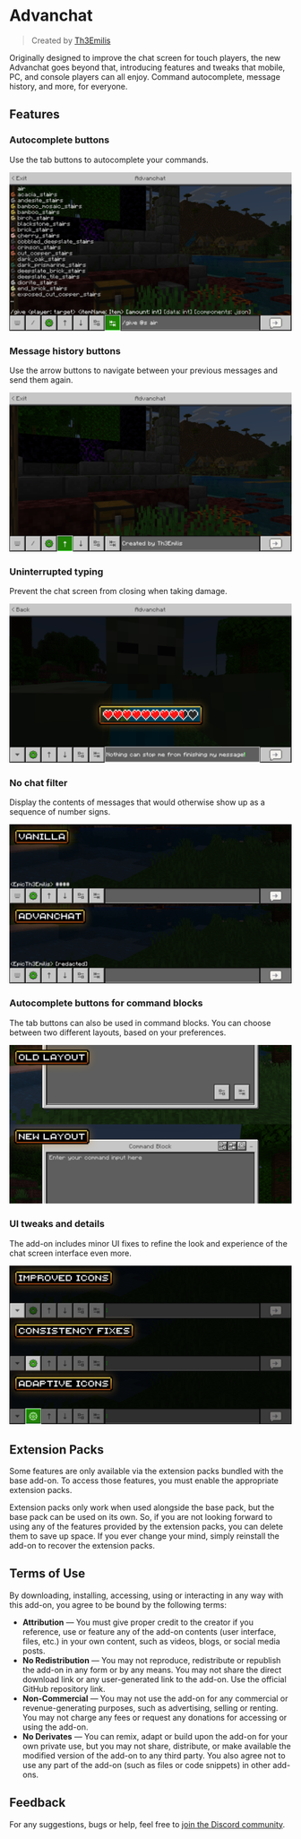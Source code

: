 # Advanchat

> Created by [Th3Emilis](https://github.com/th3emilis)

Originally designed to improve the chat screen for touch players, the new Advanchat goes beyond that, introducing features and tweaks that mobile, PC, and console players can all enjoy. Command autocomplete, message history, and more, for everyone.

## Features

### Autocomplete buttons
Use the tab buttons to autocomplete your commands.

![In-game screenshot showcasing the autocomplete feature. Text box content reads, “/setblock ~ ~ ~ bedrock”.](assets/screenshot_0.png)

### Message history buttons
Use the arrow buttons to navigate between your previous messages and send them again.

![In-game screenshot showcasing the message history feature. Text box content reads, “Created by Th3Emilis”.](assets/screenshot_1.png)

### Uninterrupted typing
Prevent the chat screen from closing when taking damage.

![In-game screenshot showcasing the uninterrupted typing feature. Text box content reads, “Nothing can stop me from finishing my message!”.](assets/screenshot_2.png)

### No chat filter
Display the contents of messages that would otherwise show up as a sequence of number signs.

![In-game screenshot comparing the way EpicTh3Emilis’s message is displayed in vanilla Minecraft versus with Advanchat activated. The revealed message is redacted.](assets/screenshot_3.png)

### Autocomplete buttons for command blocks
The tab buttons can also be used in command blocks. You can choose between two different layouts, based on your preferences.

![In-game screenshot comparing the new layout (with tab buttons at the top-right of the screen) and the old layout (with tab buttons at the bottom-right of the screen).](assets/screenshot_4.png)

### UI tweaks and details
The add-on includes minor UI fixes to refine the look and experience of the chat screen interface even more.

![In-game screenshot showcasing the following UI tweaks and details: improved icons, consistency fixes, and adaptive icons.](assets/screenshot_5.png)

## Extension Packs

Some features are only available via the extension packs bundled with the base add-on. To access those features, you must enable the appropriate extension packs.

Extension packs only work when used alongside the base pack, but the base pack can be used on its own. So, if you are not looking forward to using any of the features provided by the extension packs, you can delete them to save up space. If you ever change your mind, simply reinstall the add-on to recover the extension packs.

## Terms of Use

By downloading, installing, accessing, using or interacting in any way with this add-on, you agree to be bound by the following terms:
- **Attribution** — You must give proper credit to the creator if you reference, use or feature any of the add-on contents (user interface, files, etc.) in your own content, such as videos, blogs, or social media posts.
- **No Redistribution** — You may not reproduce, redistribute or republish the add-on in any form or by any means. You may not share the direct download link or any user-generated link to the add-on. Use the official GitHub repository link.
- **Non-Commercial** — You may not use the add-on for any commercial or revenue-generating purposes, such as advertising, selling or renting. You may not charge any fees or request any donations for accessing or using the add-on.
- **No Derivates** — You can remix, adapt or build upon the add-on for your own private use, but you may not share, distribute, or make available the modified version of the add-on to any third party. You also agree not to use any part of the add-on (such as files or code snippets) in other add-ons.

## Feedback

For any suggestions, bugs or help, feel free to [join the Discord community](https://discord.gg/skqthyTkBQ).
